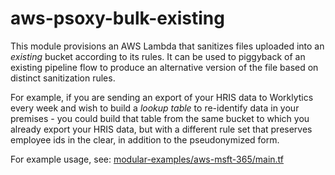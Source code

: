 # aws-psoxy-bulk-existing

This module provisions an AWS Lambda that sanitizes files uploaded into an *existing* bucket
according to its rules. It can be used to piggyback of an existing pipeline flow to produce an
alternative version of the file based on distinct sanitization rules.

For example, if you are sending an export of your HRIS data to Worklytics every week and wish to
build a *lookup table* to re-identify data in your premises - you could build that table from the
same bucket to which you already export your HRIS data, but with a different rule set that preserves
employee ids in the clear, in addition to the pseudonymized form.

For example usage, see: [modular-examples/aws-msft-365/main.tf](../../modular-examples/aws-msft-365/main.tf)
